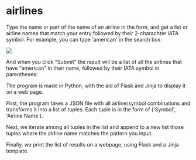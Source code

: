 # airlines

Type the name or part of the name of an airline in the form, and get a list or airline names that match your entry followed by their 2-charachter IATA symbol. For example, you can type 'american' in the search box:

<img src="https://mariobox.github.io/airlines/iata-search.jpg">

And when you click "Submit" the result will be a list of all the airlines that have "american" in their name, followed by their IATA symbol in parentheses:

<imb src="https://mariobox.github.io/airlines/iata-results.jpg">

The program is made in Python, with the aid of Flask and Jinja to display it on a web page.

First, the program takes a JSON file with all airline/symbol combinations and transforms it into a list of tuples. Each tuple is in the form of ('Symbol', 'Airline Name').

Next, we iterate among all tuples in the list and append to a new list those tuples where the airline name matches the pattern you input.

Finally, we print the list of results on a webpage, using Flask and a Jinja template. 

